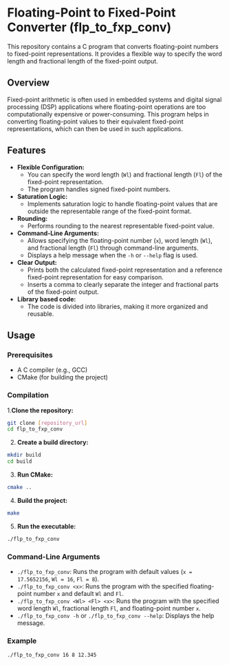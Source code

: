 # Floating-Point to Fixed-Point Converter (flp_to_fxp_conv)

This repository contains a C program that converts floating-point numbers to fixed-point representations. It provides a flexible way to specify the word length and fractional length of the fixed-point output.

## Overview

Fixed-point arithmetic is often used in embedded systems and digital signal processing (DSP) applications where floating-point operations are too computationally expensive or power-consuming. This program helps in converting floating-point values to their equivalent fixed-point representations, which can then be used in such applications.

## Features

- **Flexible Configuration:**
    - You can specify the word length (`Wl`) and fractional length (`Fl`) of the fixed-point representation.
    - The program handles signed fixed-point numbers.
- **Saturation Logic:**
    - Implements saturation logic to handle floating-point values that are outside the representable range of the fixed-point format.
- **Rounding:**
    - Performs rounding to the nearest representable fixed-point value.
- **Command-Line Arguments:**
    - Allows specifying the floating-point number (`x`), word length (`Wl`), and fractional length (`Fl`) through command-line arguments.
    - Displays a help message when the `-h` or `--help` flag is used.
- **Clear Output:**
    - Prints both the calculated fixed-point representation and a reference fixed-point representation for easy comparison.
    - Inserts a comma to clearly separate the integer and fractional parts of the fixed-point output.
- **Library based code:**
    - The code is divided into libraries, making it more organized and reusable.

## Usage

### Prerequisites

- A C compiler (e.g., GCC)
- CMake (for building the project)

### Compilation

1.**Clone the repository:**

```bash
git clone [repository_url]
cd flp_to_fxp_conv
```

2. **Create a build directory:**

```bash
mkdir build
cd build
```

3. **Run CMake:**

```bash
cmake ..
```

4. **Build the project:**

```bash
make
```

5. **Run the executable:**

```bash
./flp_to_fxp_conv
```

### Command-Line Arguments

-  `./flp_to_fxp_conv`: Runs the program with default values (`x = 17.5652156`, `Wl = 16`, `Fl = 8`).
-  `./flp_to_fxp_conv <x>`: Runs the program with the specified floating-point number `x` and default `Wl` and `Fl`.
-  `./flp_to_fxp_conv <Wl> <Fl> <x>`: Runs the program with the specified word length `Wl`, fractional length `Fl`, and floating-point number `x`.
-  `./flp_to_fxp_conv -h` or `./flp_to_fxp_conv --help`: Displays the help message.

### Example

```bash
./flp_to_fxp_conv 16 8 12.345
```